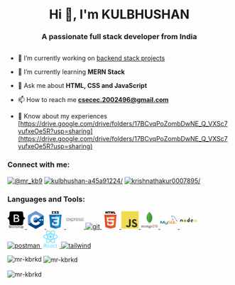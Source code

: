 <h1 align="center">Hi 👋, I'm KULBHUSHAN</h1>
<h3 align="center">A passionate full stack developer from India</h3>
<img style="display: block;
    margin-left: auto;
    margin-right: auto;
    width: 50%;" src="https://cdn.pixabay.com/photo/2019/10/09/07/28/development-4536630_1280.png" alt="" srcset="">

- 🔭 I’m currently working on [backend stack projects](https://github.com/mr-kbRKD/Book_Record_Management)

- 🌱 I’m currently learning **MERN Stack**

- 💬 Ask me about **HTML, CSS and JavaScript**

- 📫 How to reach me **csecec.2002496@gmail.com**

- 📄 Know about my experiences [https://drive.google.com/drive/folders/17BCvqPoZombDwNE_Q_VXSc7yufxeOe5R?usp=sharing](https://drive.google.com/drive/folders/17BCvqPoZombDwNE_Q_VXSc7yufxeOe5R?usp=sharing)

<h3 align="left">Connect with me:</h3>
<p align="left">
<a href="https://twitter.com/@mr_kb9" target="blank"><img align="center" src="https://raw.githubusercontent.com/rahuldkjain/github-profile-readme-generator/master/src/images/icons/Social/twitter.svg" alt="@mr_kb9" height="30" width="40" /></a>
<a href="https://linkedin.com/in/kulbhushan-a45a91224/" target="blank"><img align="center" src="https://raw.githubusercontent.com/rahuldkjain/github-profile-readme-generator/master/src/images/icons/Social/linked-in-alt.svg" alt="kulbhushan-a45a91224/" height="30" width="40" /></a>
<a href="https://www.leetcode.com/krishnathakur0007895/" target="blank"><img align="center" src="https://raw.githubusercontent.com/rahuldkjain/github-profile-readme-generator/master/src/images/icons/Social/leet-code.svg" alt="krishnathakur0007895/" height="30" width="40" /></a>
</p>

<h3 align="left">Languages and Tools:</h3>
<p align="left"> <a href="https://getbootstrap.com" target="_blank" rel="noreferrer"> <img src="https://raw.githubusercontent.com/devicons/devicon/master/icons/bootstrap/bootstrap-plain-wordmark.svg" alt="bootstrap" width="40" height="40"/> </a> <a href="https://www.w3schools.com/cpp/" target="_blank" rel="noreferrer"> <img src="https://raw.githubusercontent.com/devicons/devicon/master/icons/cplusplus/cplusplus-original.svg" alt="cplusplus" width="40" height="40"/> </a> <a href="https://www.w3schools.com/css/" target="_blank" rel="noreferrer"> <img src="https://raw.githubusercontent.com/devicons/devicon/master/icons/css3/css3-original-wordmark.svg" alt="css3" width="40" height="40"/> </a> <a href="https://expressjs.com" target="_blank" rel="noreferrer"> <img src="https://raw.githubusercontent.com/devicons/devicon/master/icons/express/express-original-wordmark.svg" alt="express" width="40" height="40"/> </a> <a href="https://git-scm.com/" target="_blank" rel="noreferrer"> <img src="https://www.vectorlogo.zone/logos/git-scm/git-scm-icon.svg" alt="git" width="40" height="40"/> </a> <a href="https://www.w3.org/html/" target="_blank" rel="noreferrer"> <img src="https://raw.githubusercontent.com/devicons/devicon/master/icons/html5/html5-original-wordmark.svg" alt="html5" width="40" height="40"/> </a> <a href="https://developer.mozilla.org/en-US/docs/Web/JavaScript" target="_blank" rel="noreferrer"> <img src="https://raw.githubusercontent.com/devicons/devicon/master/icons/javascript/javascript-original.svg" alt="javascript" width="40" height="40"/> </a> <a href="https://www.mongodb.com/" target="_blank" rel="noreferrer"> <img src="https://raw.githubusercontent.com/devicons/devicon/master/icons/mongodb/mongodb-original-wordmark.svg" alt="mongodb" width="40" height="40"/> </a> <a href="https://www.mysql.com/" target="_blank" rel="noreferrer"> <img src="https://raw.githubusercontent.com/devicons/devicon/master/icons/mysql/mysql-original-wordmark.svg" alt="mysql" width="40" height="40"/> </a> <a href="https://nodejs.org" target="_blank" rel="noreferrer"> <img src="https://raw.githubusercontent.com/devicons/devicon/master/icons/nodejs/nodejs-original-wordmark.svg" alt="nodejs" width="40" height="40"/> </a> <a href="https://postman.com" target="_blank" rel="noreferrer"> <img src="https://www.vectorlogo.zone/logos/getpostman/getpostman-icon.svg" alt="postman" width="40" height="40"/> </a> <a href="https://reactjs.org/" target="_blank" rel="noreferrer"> <img src="https://raw.githubusercontent.com/devicons/devicon/master/icons/react/react-original-wordmark.svg" alt="react" width="40" height="40"/> </a> <a href="https://tailwindcss.com/" target="_blank" rel="noreferrer"> <img src="https://www.vectorlogo.zone/logos/tailwindcss/tailwindcss-icon.svg" alt="tailwind" width="40" height="40"/> </a> </p>

<p><img align="left" src="https://github-readme-stats.vercel.app/api/top-langs?username=mr-kbrkd&show_icons=true&locale=en&layout=compact" alt="mr-kbrkd" /></p>

<p>&nbsp;<img align="center" src="https://github-readme-stats.vercel.app/api?username=mr-kbrkd&show_icons=true&locale=en" alt="mr-kbrkd" /></p>

<p><img align="center" src="https://github-readme-streak-stats.herokuapp.com/?user=mr-kbrkd&" alt="mr-kbrkd" /></p>
